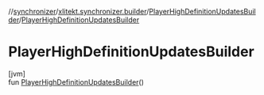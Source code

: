 //[synchronizer](../../../index.md)/[xlitekt.synchronizer.builder](../index.md)/[PlayerHighDefinitionUpdatesBuilder](index.md)/[PlayerHighDefinitionUpdatesBuilder](-player-high-definition-updates-builder.md)

# PlayerHighDefinitionUpdatesBuilder

[jvm]\
fun [PlayerHighDefinitionUpdatesBuilder](-player-high-definition-updates-builder.md)()
